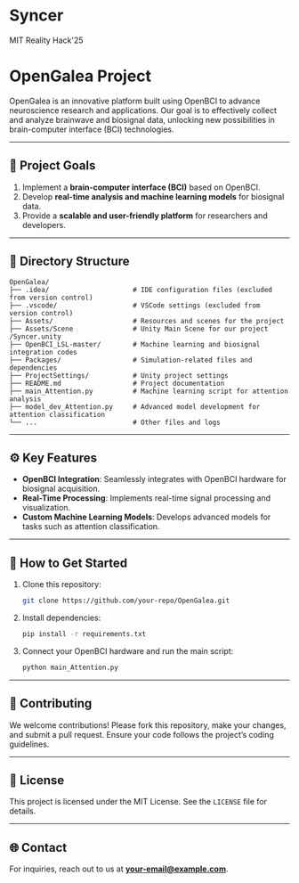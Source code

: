 # Syncer
MIT Reality Hack'25


# OpenGalea Project

OpenGalea is an innovative platform built using OpenBCI to advance neuroscience research and applications. Our goal is to effectively collect and analyze brainwave and biosignal data, unlocking new possibilities in brain-computer interface (BCI) technologies.

---

## 📌 **Project Goals**
1. Implement a **brain-computer interface (BCI)** based on OpenBCI.
2. Develop **real-time analysis and machine learning models** for biosignal data.
3. Provide a **scalable and user-friendly platform** for researchers and developers.

---

## 📂 **Directory Structure**

```
OpenGalea/
├── .idea/                     # IDE configuration files (excluded from version control)
├── .vscode/                   # VSCode settings (excluded from version control)
├── Assets/                    # Resources and scenes for the project
├── Assets/Scene               # Unity Main Scene for our project
/Syncer.unity
├── OpenBCI_LSL-master/        # Machine learning and biosignal integration codes
├── Packages/                  # Simulation-related files and dependencies
├── ProjectSettings/           # Unity project settings
├── README.md                  # Project documentation
├── main_Attention.py          # Machine learning script for attention analysis
├── model_dev_Attention.py     # Advanced model development for attention classification
└── ...                        # Other files and logs
```

---

## ⚙️ **Key Features**
- **OpenBCI Integration**: Seamlessly integrates with OpenBCI hardware for biosignal acquisition.
- **Real-Time Processing**: Implements real-time signal processing and visualization.
- **Custom Machine Learning Models**: Develops advanced models for tasks such as attention classification.

---

## 🚀 **How to Get Started**
1. Clone this repository:
   ```bash
   git clone https://github.com/your-repo/OpenGalea.git
   ```
2. Install dependencies:
   ```bash
   pip install -r requirements.txt
   ```
3. Connect your OpenBCI hardware and run the main script:
   ```bash
   python main_Attention.py
   ```

---

## 🤝 **Contributing**
We welcome contributions! Please fork this repository, make your changes, and submit a pull request. Ensure your code follows the project’s coding guidelines.

---

## 📄 **License**
This project is licensed under the MIT License. See the `LICENSE` file for details.

---

## 🌐 **Contact**
For inquiries, reach out to us at **[your-email@example.com](mailto:your-email@example.com)**.
